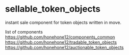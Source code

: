 # sellable_token_objects
instant sale component for token objects written in move.

list of components  
https://github.com/honehone12/components_common  
https://github.com/honehone12/tradable_token_objects  
https://github.com/honehone12/auctionable_token_objects  
